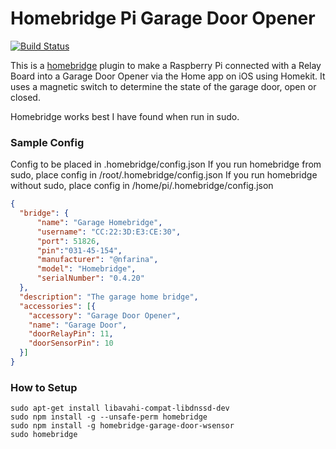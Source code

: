 # Homebridge Pi Garage Door Opener

[![Build Status](https://travis-ci.org/plhyhc/homebridge-garage-door-wsensor.svg?branch=master)](https://travis-ci.org/plhyhc/homebridge-garage-door-wsensor)


This is a [homebridge](https://github.com/nfarina/homebridge) plugin to make a Raspberry Pi connected with a Relay Board into a Garage Door Opener via the Home app on iOS using Homekit.  It uses a magnetic switch to determine the state of the garage door, open or closed.

Homebridge works best I have found when run in sudo.


### Sample Config

Config to be placed in .homebridge/config.json
If you run homebridge from sudo, place config in /root/.homebridge/config.json
If you run homebridge without sudo, place config in /home/pi/.homebridge/config.json

```json
{
  "bridge": {
      "name": "Garage Homebridge",
      "username": "CC:22:3D:E3:CE:30",
      "port": 51826,
      "pin":"031-45-154",
      "manufacturer": "@nfarina",
      "model": "Homebridge",
      "serialNumber": "0.4.20"
  },
  "description": "The garage home bridge",
  "accessories": [{
    "accessory": "Garage Door Opener",
    "name": "Garage Door",
    "doorRelayPin": 11,
    "doorSensorPin": 10
  }]
}
```

### How to Setup

```
sudo apt-get install libavahi-compat-libdnssd-dev
sudo npm install -g --unsafe-perm homebridge
sudo npm install -g homebridge-garage-door-wsensor
sudo homebridge
```